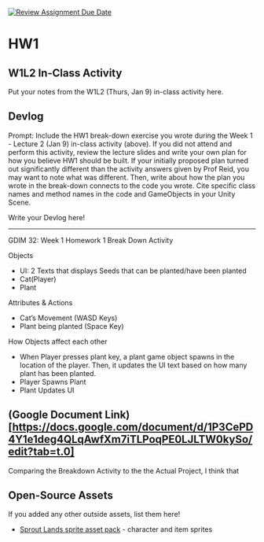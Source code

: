 [![Review Assignment Due Date](https://classroom.github.com/assets/deadline-readme-button-22041afd0340ce965d47ae6ef1cefeee28c7c493a6346c4f15d667ab976d596c.svg)](https://classroom.github.com/a/MjLLqDcN)
# HW1
## W1L2 In-Class Activity

Put your notes from the W1L2 (Thurs, Jan 9) in-class activity here.

## Devlog
Prompt: Include the HW1 break-down exercise you wrote during the Week 1 - Lecture 2 (Jan 9) in-class activity (above). If you did not attend and perform this activity, review the lecture slides and write your own plan for how you believe HW1 should be built. If your initially proposed plan turned out significantly different than the activity answers given by Prof Reid, you may want to note what was different. Then, write about how the plan you wrote in the break-down connects to the code you wrote. Cite specific class names and method names in the code and GameObjects in your Unity Scene.


Write your Devlog here!

--------------------------
GDIM 32: Week 1 Homework 1 Break Down Activity

Objects
- UI: 2 Texts that displays Seeds that can be planted/have been planted
- Cat(Player)
- Plant 

Attributes & Actions
- Cat’s Movement (WASD Keys)
- Plant being planted (Space Key)

How Objects affect each other
- When Player presses plant key, a plant game object spawns in the location of the player. Then, it updates the UI text based on how many plant has been planted. 
- Player Spawns Plant
- Plant Updates UI 

(Google Document Link)[https://docs.google.com/document/d/1P3CePD4Y1e1deg4QLqAwfXm7iTLPoqPE0LJLTW0kySo/edit?tab=t.0]
--------------------------

Comparing the Breakdown Activity to the the Actual Project, I think that 




## Open-Source Assets
If you added any other outside assets, list them here!
- [Sprout Lands sprite asset pack](https://cupnooble.itch.io/sprout-lands-asset-pack) - character and item sprites

